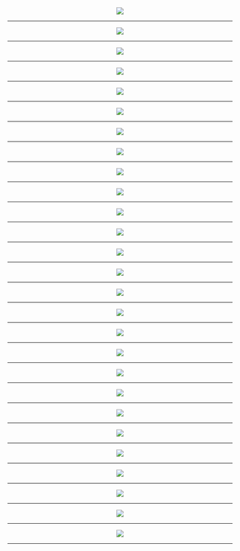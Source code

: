 <meta charset="UTF-8"> 
<meta name="viewport" content="width=device-width">
<div align='center'>
<img src='http://gfw-breaker.win/pdf/mhzb/752/p001.png'/><hr/>
<img src='http://gfw-breaker.win/pdf/mhzb/752/p002.png'/><hr/>
<img src='http://gfw-breaker.win/pdf/mhzb/752/p003.png'/><hr/>
<img src='http://gfw-breaker.win/pdf/mhzb/752/p004.png'/><hr/>
<img src='http://gfw-breaker.win/pdf/mhzb/752/p005.png'/><hr/>
<img src='http://gfw-breaker.win/pdf/mhzb/752/p006.png'/><hr/>
<img src='http://gfw-breaker.win/pdf/mhzb/752/p007.png'/><hr/>
<img src='http://gfw-breaker.win/pdf/mhzb/752/p008.png'/><hr/>
<img src='http://gfw-breaker.win/pdf/mhzb/752/p009.png'/><hr/>
<img src='http://gfw-breaker.win/pdf/mhzb/752/p010.png'/><hr/>
<img src='http://gfw-breaker.win/pdf/mhzb/752/p011.png'/><hr/>
<img src='http://gfw-breaker.win/pdf/mhzb/752/p012.png'/><hr/>
<img src='http://gfw-breaker.win/pdf/mhzb/752/p013.png'/><hr/>
<img src='http://gfw-breaker.win/pdf/mhzb/752/p014.png'/><hr/>
<img src='http://gfw-breaker.win/pdf/mhzb/752/p015.png'/><hr/>
<img src='http://gfw-breaker.win/pdf/mhzb/752/p016.png'/><hr/>
<img src='http://gfw-breaker.win/pdf/mhzb/752/p017.png'/><hr/>
<img src='http://gfw-breaker.win/pdf/mhzb/752/p018.png'/><hr/>
<img src='http://gfw-breaker.win/pdf/mhzb/752/p019.png'/><hr/>
<img src='http://gfw-breaker.win/pdf/mhzb/752/p020.png'/><hr/>
<img src='http://gfw-breaker.win/pdf/mhzb/752/p021.png'/><hr/>
<img src='http://gfw-breaker.win/pdf/mhzb/752/p022.png'/><hr/>
<img src='http://gfw-breaker.win/pdf/mhzb/752/p023.png'/><hr/>
<img src='http://gfw-breaker.win/pdf/mhzb/752/p024.png'/><hr/>
<img src='http://gfw-breaker.win/pdf/mhzb/752/p025.png'/><hr/>
<img src='http://gfw-breaker.win/pdf/mhzb/752/p026.png'/><hr/>
<img src='http://gfw-breaker.win/pdf/mhzb/752/p027.png'/><hr/>
</div>
